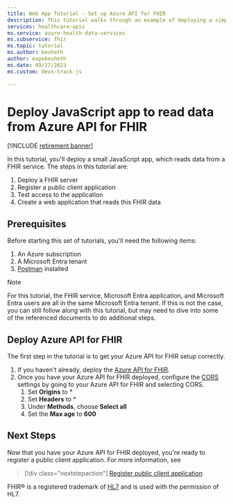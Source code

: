 ```yaml
---
title: Web App Tutorial - Set up Azure API for FHIR
description: This tutorial walks through an example of deploying a simple web application. This first tutorial describes the prerequisites and the deployment of the Azure API for FHIR
services: healthcare-apis
ms.service: azure-health-data-services
ms.subservice: fhir
ms.topic: tutorial
ms.author: kesheth
author: expekesheth
ms.date: 09/27/2023
ms.custom: devx-track-js

---
```


# Deploy JavaScript app to read data from Azure API for FHIR

[!INCLUDE [retirement banner](../includes/healthcare-apis-azure-api-fhir-retirement.md)]

In this tutorial, you'll deploy a small JavaScript app, which reads data from a FHIR service. The steps in this tutorial are:

1. Deploy a FHIR server
1. Register a public client application
1. Test access to the application
1. Create a web application that reads this FHIR data

## Prerequisites

Before starting this set of tutorials, you'll need the following items:
1. An Azure subscription
1. A Microsoft Entra tenant
1. [Postman](https://www.getpostman.com/) installed

> [!NOTE]
> For this tutorial, the FHIR service, Microsoft Entra application, and Microsoft Entra users are all in the same Microsoft Entra tenant. If this is not the case, you can still follow along with this tutorial, but may need to dive into some of the referenced documents to do additional steps.

## Deploy Azure API for FHIR

The first step in the tutorial is to get your Azure API for FHIR setup correctly.

1. If you haven't already, deploy the [Azure API for FHIR](fhir-paas-portal-quickstart.md).
1. Once you have your Azure API for FHIR deployed, configure the [CORS](configure-cross-origin-resource-sharing.md) settings by going to your Azure API for FHIR and selecting CORS. 
    1. Set **Origins** to *
    1. Set **Headers** to *
    1. Under **Methods**, choose **Select all**
    1. Set the **Max age** to **600**

## Next Steps

Now that you have your Azure API for FHIR deployed, you're ready to register a public client application. For more information, see

>[!div class="nextstepaction"]
>[Register public client application](tutorial-web-app-public-app-reg.md)

FHIR&#174; is a registered trademark of [HL7](https://hl7.org/fhir/) and is used with the permission of HL7.
